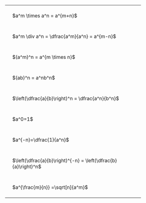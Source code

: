---
---

#  
<br>
<style type="text/css">
#T_4944f th.col_heading {
  text-align: left;
  font-size: 1em;
}
#T_4944f td {
  text-align: left;
  font-size: 1em;
  padding: 1.5em;
}
#T_4944f_row0_col0, #T_4944f_row1_col0, #T_4944f_row2_col0, #T_4944f_row3_col0, #T_4944f_row4_col0, #T_4944f_row5_col0, #T_4944f_row6_col0, #T_4944f_row7_col0, #T_4944f_row8_col0 {
  width: 400px;
  white-space: pre-wrap;
}
</style>
<table id="T_4944f">
  <thead>
  </thead>
  <tbody>
    <tr>
      <td id="T_4944f_row0_col0" class="data row0 col0" >$a^m \times a^n = a^{m+n}$</td>
    </tr>
    <tr>
      <td id="T_4944f_row1_col0" class="data row1 col0" >$a^m \div a^n = \dfrac{a^m}{a^n} = a^{m-n}$</td>
    </tr>
    <tr>
      <td id="T_4944f_row2_col0" class="data row2 col0" >$(a^m)^n = a^{m \times n}$</td>
    </tr>
    <tr>
      <td id="T_4944f_row3_col0" class="data row3 col0" >$(ab)^n = a^nb^n$</td>
    </tr>
    <tr>
      <td id="T_4944f_row4_col0" class="data row4 col0" >$\left(\dfrac{a}{b}\right)^n = \dfrac{a^n}{b^n}$</td>
    </tr>
    <tr>
      <td id="T_4944f_row5_col0" class="data row5 col0" >$a^0=1$</td>
    </tr>
    <tr>
      <td id="T_4944f_row6_col0" class="data row6 col0" >$a^{-n}=\dfrac{1}{a^n}$</td>
    </tr>
    <tr>
      <td id="T_4944f_row7_col0" class="data row7 col0" >$\left(\dfrac{a}{b}\right)^{-n} = \left(\dfrac{b}{a}\right)^n$</td>
    </tr>
    <tr>
      <td id="T_4944f_row8_col0" class="data row8 col0" >$a^{\frac{m}{n}} =\sqrt[n]{a^m}$</td>
    </tr>
  </tbody>
</table>
